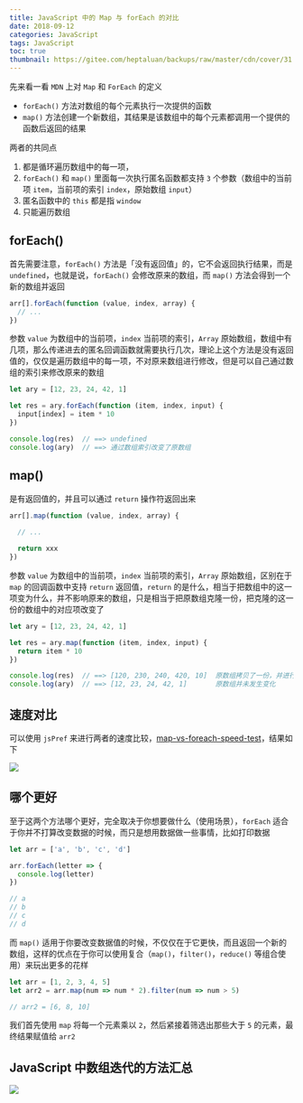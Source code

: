 ```yaml
---
title: JavaScript 中的 Map 与 forEach 的对比
date: 2018-09-12
categories: JavaScript
tags: JavaScript
toc: true
thumbnail: https://gitee.com/heptaluan/backups/raw/master/cdn/cover/31.webp
---
```


先来看一看 `MDN` 上对 `Map` 和 `ForEach` 的定义

* `forEach()` 方法对数组的每个元素执行一次提供的函数
* `map()` 方法创建一个新数组，其结果是该数组中的每个元素都调用一个提供的函数后返回的结果

<!--more-->

两者的共同点

1. 都是循环遍历数组中的每一项，
2. `forEach()` 和 `map()` 里面每一次执行匿名函数都支持 `3` 个参数（数组中的当前项 `item`，当前项的索引 `index`，原始数组 `input`）
3. 匿名函数中的 `this` 都是指 `window`
4. 只能遍历数组


## forEach()

首先需要注意，`forEach()` 方法是「没有返回值」的，它不会返回执行结果，而是 `undefined`，也就是说，`forEach()` 会修改原来的数组，而 `map()` 方法会得到一个新的数组并返回

```js
arr[].forEach(function (value, index, array) {
  // ...
})
```

参数 `value` 为数组中的当前项，`index` 当前项的索引，`Array` 原始数组，数组中有几项，那么传递进去的匿名回调函数就需要执行几次，理论上这个方法是没有返回值的，仅仅是遍历数组中的每一项，不对原来数组进行修改，但是可以自己通过数组的索引来修改原来的数组

```js
let ary = [12, 23, 24, 42, 1]

let res = ary.forEach(function (item, index, input) {
  input[index] = item * 10
})

console.log(res)  // ==> undefined
console.log(ary)  // ==> 通过数组索引改变了原数组
```

## map()

是有返回值的，并且可以通过 `return` 操作符返回出来 

```js
arr[].map(function (value, index, array) {
  
  // ...

  return xxx
})
```

参数 `value` 为数组中的当前项，`index` 当前项的索引，`Array` 原始数组，区别在于 `map` 的回调函数中支持 `return` 返回值，`return` 的是什么，相当于把数组中的这一项变为什么，并不影响原来的数组，只是相当于把原数组克隆一份，把克隆的这一份的数组中的对应项改变了

```js
let ary = [12, 23, 24, 42, 1]

let res = ary.map(function (item, index, input) {
  return item * 10
})

console.log(res)  // ==> [120, 230, 240, 420, 10]  原数组拷贝了一份，并进行了修改
console.log(ary)  // ==> [12, 23, 24, 42, 1]       原数组并未发生变化
```


## 速度对比

可以使用 `jsPref` 来进行两者的速度比较，[map-vs-foreach-speed-test](https://jsperf.com/map-vs-foreach-speed-test)，结果如下

![](https://gitee.com/heptaluan/backups/raw/master/cdn/js/01.png)




## 哪个更好

至于这两个方法哪个更好，完全取决于你想要做什么（使用场景），`forEach` 适合于你并不打算改变数据的时候，而只是想用数据做一些事情，比如打印数据

```js
let arr = ['a', 'b', 'c', 'd']

arr.forEach(letter => {
  console.log(letter)
})

// a
// b
// c
// d
```

而 `map()` 适用于你要改变数据值的时候，不仅仅在于它更快，而且返回一个新的数组，这样的优点在于你可以使用复合（`map()`，`filter()`，`reduce()` 等组合使用）来玩出更多的花样

```js
let arr = [1, 2, 3, 4, 5]
let arr2 = arr.map(num => num * 2).filter(num => num > 5)

// arr2 = [6, 8, 10]
```

我们首先使用 `map` 将每一个元素乘以 `2`，然后紧接着筛选出那些大于 `5` 的元素，最终结果赋值给 `arr2`


## JavaScript 中数组迭代的方法汇总

![](https://gitee.com/heptaluan/backups/raw/master/cdn/js/02.png)

